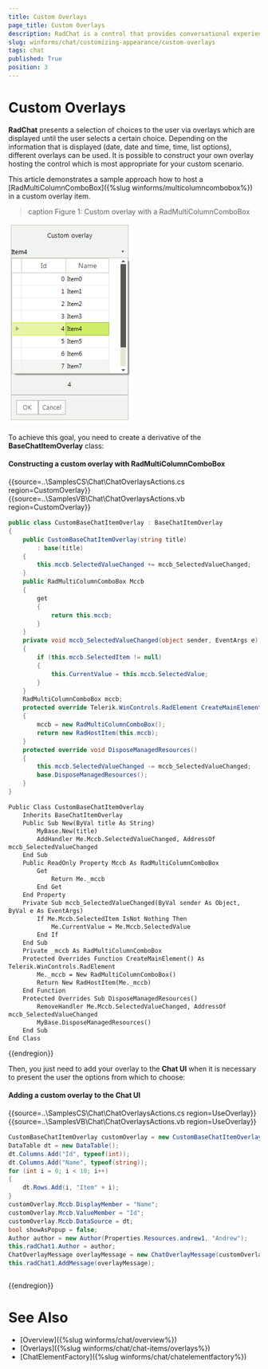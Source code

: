 ```yaml
---
title: Custom Overlays
page_title: Custom Overlays
description: RadChat is a control that provides conversational experience
slug: winforms/chat/customizing-appearance/custom-overlays
tags: chat
published: True
position: 3
---
```


# Custom Overlays

**RadChat** presents a selection of choices to the user via overlays which are displayed until the user selects a certain choice. Depending on the information that is displayed (date, date and time, time, list options), different overlays can be used. It is possible to construct your own overlay hosting the control which is most appropriate for your custom scenario. 

This article demonstrates a sample approach how to host a [RadMultiColumnComboBox]({%slug winforms/multicolumncombobox%}) in a custom overlay item. 

>caption Figure 1: Custom overlay with a RadMultiColumnComboBox

![winforms/chat-items-custom-overlays 001](images/chat-items-custom-overlays001.png) 

To achieve this goal, you need to create a derivative of the **BaseChatItemOverlay** class:

#### Constructing a custom overlay with RadMultiColumnComboBox

{{source=..\SamplesCS\Chat\ChatOverlaysActions.cs region=CustomOverlay}} 
{{source=..\SamplesVB\Chat\ChatOverlaysActions.vb region=CustomOverlay}}

````C#
public class CustomBaseChatItemOverlay : BaseChatItemOverlay
{
    public CustomBaseChatItemOverlay(string title)
        : base(title)
    {
        this.mccb.SelectedValueChanged += mccb_SelectedValueChanged; 
    } 
    public RadMultiColumnComboBox Mccb
    {
        get
        {
            return this.mccb;
        }
    }
    private void mccb_SelectedValueChanged(object sender, EventArgs e)
    {
        if (this.mccb.SelectedItem != null)
        {
            this.CurrentValue = this.mccb.SelectedValue;
        }
    }
    RadMultiColumnComboBox mccb;
    protected override Telerik.WinControls.RadElement CreateMainElement()
    {
        mccb = new RadMultiColumnComboBox();
        return new RadHostItem(this.mccb);
    }
    protected override void DisposeManagedResources()
    {
        this.mccb.SelectedValueChanged -= mccb_SelectedValueChanged;
        base.DisposeManagedResources();
    }
}

````
````VB.NET
Public Class CustomBaseChatItemOverlay
    Inherits BaseChatItemOverlay
    Public Sub New(ByVal title As String)
        MyBase.New(title)
        AddHandler Me.Mccb.SelectedValueChanged, AddressOf mccb_SelectedValueChanged
    End Sub
    Public ReadOnly Property Mccb As RadMultiColumnComboBox
        Get
            Return Me._mccb
        End Get
    End Property
    Private Sub mccb_SelectedValueChanged(ByVal sender As Object, ByVal e As EventArgs)
        If Me.Mccb.SelectedItem IsNot Nothing Then
            Me.CurrentValue = Me.Mccb.SelectedValue
        End If
    End Sub
    Private _mccb As RadMultiColumnComboBox
    Protected Overrides Function CreateMainElement() As Telerik.WinControls.RadElement
        Me._mccb = New RadMultiColumnComboBox()
        Return New RadHostItem(Me._mccb)
    End Function
    Protected Overrides Sub DisposeManagedResources()
        RemoveHandler Me.Mccb.SelectedValueChanged, AddressOf mccb_SelectedValueChanged
        MyBase.DisposeManagedResources()
    End Sub
End Class

```` 


{{endregion}}

Then, you just need to add your overlay to the **Chat UI** when it is necessary to present the user the options from which to choose:

#### Adding a custom overlay to the Chat UI

{{source=..\SamplesCS\Chat\ChatOverlaysActions.cs region=UseOverlay}} 
{{source=..\SamplesVB\Chat\ChatOverlaysActions.vb region=UseOverlay}}

````C#
CustomBaseChatItemOverlay customOverlay = new CustomBaseChatItemOverlay("Custom overlay");
DataTable dt = new DataTable();
dt.Columns.Add("Id", typeof(int));
dt.Columns.Add("Name", typeof(string));
for (int i = 0; i < 10; i++)
{
    dt.Rows.Add(i, "Item" + i);
}
customOverlay.Mccb.DisplayMember = "Name";
customOverlay.Mccb.ValueMember = "Id";
customOverlay.Mccb.DataSource = dt;
bool showAsPopup = false;
Author author = new Author(Properties.Resources.andrew1, "Andrew");
this.radChat1.Author = author;
ChatOverlayMessage overlayMessage = new ChatOverlayMessage(customOverlay, showAsPopup, author, DateTime.Now);
this.radChat1.AddMessage(overlayMessage);

````
````VB.NET
```` 


{{endregion}}


# See Also

* [Overview]({%slug winforms/chat/overview%})
* [Overlays]({%slug winforms/chat/chat-items/overlays%})
* [ChatElementFactory]({%slug winforms/chat/chatelementfactory%})

 
        
